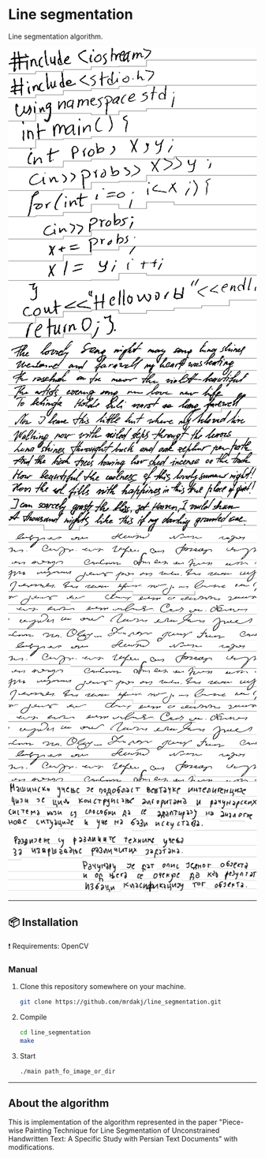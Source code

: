 # Line segmentation
Line segmentation algorithm.

![Alt text](out/5.png?raw=true "Example 1")
![Alt text](out/7.png?raw=true "Example 2")
![Alt text](out/25.png?raw=true "Example 3")
![Alt text](out/42.png?raw=true "Example 4")

***
## :package: Installation
:exclamation: Requirements: OpenCV

### Manual

1. Clone this repository somewhere on your machine.

    ```sh
    git clone https://github.com/mrdakj/line_segmentation.git

    ```
2. Compile

    ```sh
    cd line_segmentation
	make

    ```

3. Start

    ```sh
	./main path_fo_image_or_dir

    ```

***

## About the algorithm
This is implementation of the algorithm represented in the paper "Piece-wise Painting Technique for Line Segmentation of Unconstrained Handwritten Text: A Specific Study with Persian Text Documents" with modifications.
